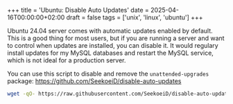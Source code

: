 +++
title = 'Ubuntu: Disable Auto Updates'
date = 2025-04-16T00:00:00+02:00
draft = false
tags = ['unix', 'linux', 'ubuntu']
+++

Ubuntu 24.04 server comes with automatic updates enabled by default. This is a good thing for most users, but if you are running a server and want to control when updates are installed, you can disable it. It would regulary install updates for my MySQL databases and restart the MySQL service, which is not ideal for a production server.

You can use this script to disable and remove the `unattended-upgrades` package: <https://github.com/SeekoeiD/disable-auto-updates>

```bash
wget -qO- https://raw.githubusercontent.com/SeekoeiD/disable-auto-updates/refs/heads/main/disable-auto-updates.sh | bash
```
